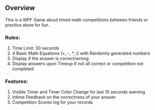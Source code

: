 ## Overview
This is a WPF Game about timed math competitions between friends or practice alone for fun.
### Rules:
1. Time Limit: 30 seconds
2. 4 Basic Math Equations (+, -, *, /) with Randomly generated numbers
3. Display if the answer is correct/wrong
4. Display answers upon Timeup if not all correct or competition not completed
### Features:
1. Visible Timer and Timer Color Change for last 10 seconds warning
2. Intime Feedback on the correctness of your answer
3. Competition Scores log for your records
